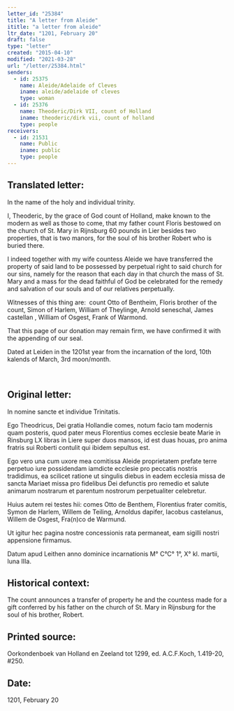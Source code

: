 ```yaml
---
letter_id: "25384"
title: "A letter from Aleide"
ititle: "a letter from aleide"
ltr_date: "1201, February 20"
draft: false
type: "letter"
created: "2015-04-10"
modified: "2021-03-28"
url: "/letter/25384.html"
senders:
  - id: 25375
    name: Aleide/Adelaide of Cleves
    iname: aleide/adelaide of cleves
    type: woman
  - id: 25376
    name: Theoderic/Dirk VII, count of Holland
    iname: theoderic/dirk vii, count of holland
    type: people
receivers:
  - id: 21531
    name: Public
    iname: public
    type: people
---
```

<h2> Translated letter:</h2><p class="Bodytext41">In the name of the holy and individual trinity.</p><p class="Bodytext41">I, Theoderic, by the grace of God count of Holland, make known to the modern as well as those to come, that my father count Floris bestowed on the church of St. Mary in Rijnsburg 60 pounds in Lier besides two properties, that is two manors, for the soul of his brother Robert who is buried there.</p><p class="Bodytext51">I indeed together with my wife countess Aleide we have transferred the property of said land to be possessed by perpetual right to said church for our sins, namely for the reason that each day in that church the mass of St. Mary and a mass for the dead faithful of God be celebrated for the remedy and salvation of our souls and of our relatives perpetually.</p><p class="Bodytext51">Witnesses of this thing are:&nbsp; count Otto of Bentheim, Floris brother of the count, Simon of Harlem, William of Theylinge, Arnold seneschal, James castellan , William of Osgest, Frank of Warmond.</p><p class="Bodytext51">That this page of our donation may remain firm, we have confirmed it with the appending of our seal.</p><p class="Bodytext51">Dated at Leiden in the 1201st year from the incarnation of the lord, 10th kalends of March, 3rd moon/month.</p><p class="Bodytext41">&nbsp;</p><h2 class="mt-4"> Original letter:</h2><p class="Bodytext41">In nomine sancte et individue Trinitatis.</p><p class="Bodytext51">Ego Theodricus, Dei gratia Hollandie comes, notum facio tam modernis quam posteris, quod pater meus Florentius comes ecclesie beate Marie in Rinsburg LX libras in Liere super duos mansos, id est duas houas, pro anima fratris sui Roberti contulit qui ibidem sepultus est.&nbsp;&nbsp;&nbsp;&nbsp;&nbsp;&nbsp;&nbsp;&nbsp;&nbsp;&nbsp;&nbsp;&nbsp;&nbsp;&nbsp;&nbsp;&nbsp;&nbsp;&nbsp;&nbsp;&nbsp;&nbsp;</p><p class="Bodytext51">Ego vero una cum uxore mea comitissa Aleide proprietatem prefate terre perpetuo iure possidendam iamdicte ecclesie pro peccatis nostris tradidimus, ea scilicet ratione ut singulis diebus in eadem ecclesia missa de sancta Mariaet missa pro fidelibus Dei defunctis pro remedio et salute animarum nostrarum et parentum nostrorum perpetualiter celebretur.</p><p class="Bodytext51">Huius autem rei testes hii: comes Otto de Benthem, Florentius frater comitis, Symon de Harlem, Willem de Teiling, Arnoldus dapifer, Iacobus castelanus, Willem de Osgest, Fra(n)co de Warmund.</p><p class="Bodytext51">Ut igitur hec pagina nostre concessionis rata permaneat, eam sigilli nostri appensione firmamus.&nbsp;&nbsp;&nbsp;&nbsp;&nbsp;&nbsp;&nbsp;&nbsp;&nbsp;&nbsp;&nbsp;&nbsp;&nbsp;&nbsp;&nbsp;&nbsp;&nbsp;&nbsp;&nbsp;&nbsp;&nbsp;</p><p class="Bodytext51">Datum apud Leithen anno dominice incarnationis M° C°C° 1°, X° kl. martii, luna IIIa.</p><h2 class="mt-4"> Historical context:</h2><p>The count announces a transfer of property he and the countess made for a gift conferred by his father on the church of St. Mary in Rijnsburg for the soul of his brother, Robert.</p><h2 class="mt-4"> Printed source:</h2><p class="Bodytext31">Oorkondenboek van Holland en Zeeland tot 1299, ed. A.C.F.Koch,&nbsp;1.419-20, #250. &nbsp;</p><h2 class="mt-4"> Date:</h2>1201, February 20